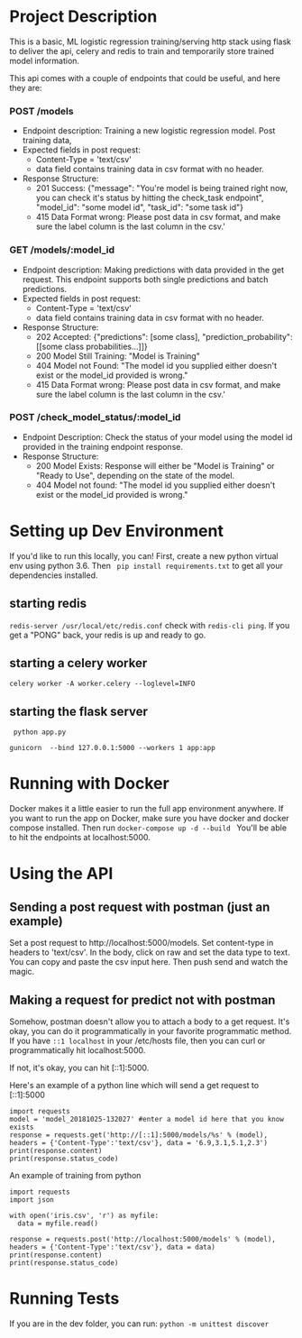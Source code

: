 # Project Description
This is a basic, ML logistic regression training/serving http stack using flask to deliver the api, celery and redis to train and temporarily store trained model information.

This api comes with a couple of endpoints that could be useful, and here they are:
### POST /models
* Endpoint description: Training a new logistic regression model.  Post training data,
* Expected fields in post request:
  * Content-Type = 'text/csv'
  * data field contains training data in csv format with no header.
* Response Structure:
  * 201 Success: {"message": "You're model is being trained right now, you can check it's status by hitting the check_task endpoint", "model_id": "some model id", "task_id": "some task id"}
  * 415 Data Format wrong: Please post data in csv format, and make sure the label column is the last column in the csv.'

### GET /models/:model_id
* Endpoint description: Making predictions with data provided in the get request.  This endpoint supports both single predictions and batch predictions.
* Expected fields in post request:
  * Content-Type = 'text/csv'
  * data field contains training data in csv format with no header.
* Response Structure:
  * 202 Accepted: {"predictions": [some class], "prediction_probability": [[some class probabilities...]]}
  * 200 Model Still Training: "Model is Training"
  * 404 Model not Found: "The model id you supplied either doesn't exist or the model_id provided is wrong."
  * 415 Data Format wrong: Please post data in csv format, and make sure the label column is the last column in the csv.'

### POST /check_model_status/:model_id
* Endpoint Description: Check the status of your model using the model id provided in the training endpoint response.
* Response Structure:
  * 200 Model Exists: Response will either be "Model is Training" or "Ready to Use", depending on the state of the model.
  * 404 Model not found: "The model id you supplied either doesn't exist or the model_id provided is wrong."

# Setting up Dev Environment
If you'd like to run this locally, you can! First, create a new python virtual env using python 3.6.  Then ``` pip install requirements.txt``` to get all your dependencies installed.

## starting redis
```redis-server /usr/local/etc/redis.conf```
check with ```redis-cli ping```.  If you get a "PONG" back, your redis is up and ready to go.

## starting a celery worker
```celery worker -A worker.celery --loglevel=INFO```

## starting the flask server
``` python app.py```

```gunicorn  --bind 127.0.0.1:5000 --workers 1 app:app```

# Running with Docker
Docker makes it a little easier to run the full app environment anywhere.  If you want to run the app on Docker, make sure you have docker and docker compose installed.  Then run
```docker-compose up -d --build ```
You'll be able to hit the endpoints at localhost:5000.

# Using the API
## Sending a post request with postman (just an example)

Set a post request to http://localhost:5000/models.  Set content-type in headers to 'text/csv'.  In the body, click on raw and set the data type to text.  You can copy and paste the csv input here.  Then push send and watch the magic.

## Making a request for predict not with postman
Somehow, postman doesn't allow you to attach a body to a get request.  It's okay, you can do it programmatically in your favorite programmatic method.  If you have ```::1 localhost``` in your /etc/hosts file, then you can curl or programmatically hit localhost:5000.

If not, it's okay, you can hit [::1]:5000.

Here's an example of a python line which will send a get request to [::1]:5000
```
import requests
model = 'model_20181025-132027' #enter a model id here that you know exists
response = requests.get('http://[::1]:5000/models/%s' % (model), headers = {'Content-Type':'text/csv'}, data = '6.9,3.1,5.1,2.3')
print(response.content)
print(response.status_code)
```
An example of training from python
```
import requests
import json

with open('iris.csv', 'r') as myfile:
  data = myfile.read()

response = requests.post('http://localhost:5000/models' % (model), headers = {'Content-Type':'text/csv'}, data = data)
print(response.content)
print(response.status_code)
```

# Running Tests
If you are in the dev folder, you can run:
``` python -m unittest discover ```
